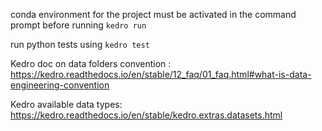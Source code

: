 conda environment for the project must be activated in the command prompt before running `kedro run`

run python tests using `kedro test`

Kedro doc on data folders convention : https://kedro.readthedocs.io/en/stable/12_faq/01_faq.html#what-is-data-engineering-convention

Kedro available data types: https://kedro.readthedocs.io/en/stable/kedro.extras.datasets.html